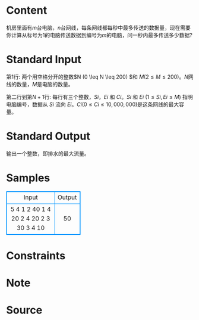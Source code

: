 
# Content

机房里面有$m$台电脑，$n$台网线，每条网线都每秒中最多传送的数据量，现在需要你计算从标号为1的电脑传送数据到编号为$m$的电脑，问一秒内最多传送多少数据?

# Standard Input

第1行: 两个用空格分开的整数$N (0 \leq N \leq 200) $和 $M (2 \leq M \leq 200)$。$N$网线的数量，$M$是电脑的数量。

第二行到第$N+1$行: 每行有三个整数，$Si$，$Ei$ 和 $Ci$。$Si$ 和 $Ei$ $(1 \leq Si, Ei \leq M)$ 指明电脑编号，数据从 $Si$ 流向 $Ei$。$Ci (0 \leq Ci \leq 10,000,000)$是这条网线的最大容量。

# Standard Output

输出一个整数，即排水的最大流量。

# Samples

<style>
        table,table tr th, table tr td { border:1px solid #0094ff; }
        table { width: 200px; min-height: 25px; line-height: 25px; text-align: center; border-collapse: collapse;}   
    </style>
<table>
	<tr>
		<td>Input</td>
		<td>Output</td>
	</tr>
<tr><td>5 4
1 2 40
1 4 20
2 4 20
2 3 30
3 4 10</td><td>50
</td></tr></table>


# Constraints



# Note



# Source


